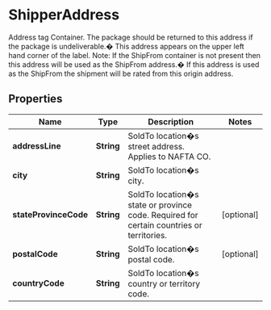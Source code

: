 

# ShipperAddress

Address tag Container.  The package should be returned to this address if the package is undeliverable.�   This address appears on the upper left hand corner of the label.  Note: If the ShipFrom container is not present then this address will be used as the ShipFrom address.�  If this address is used as the ShipFrom the shipment will be rated from this origin address.

## Properties

| Name | Type | Description | Notes |
|------------ | ------------- | ------------- | -------------|
|**addressLine** | **String** | SoldTo location�s street address.  Applies to NAFTA CO. |  |
|**city** | **String** | SoldTo location�s city. |  |
|**stateProvinceCode** | **String** | SoldTo location�s state or province code.  Required for certain countries or territories. |  [optional] |
|**postalCode** | **String** | SoldTo location�s postal code. |  [optional] |
|**countryCode** | **String** | SoldTo location�s country or territory code. |  |



